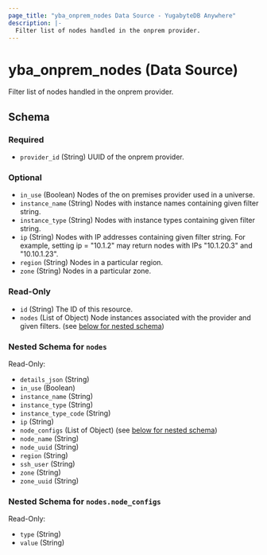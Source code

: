 ```yaml
---
page_title: "yba_onprem_nodes Data Source - YugabyteDB Anywhere"
description: |-
  Filter list of nodes handled in the onprem provider.
---
```


# yba_onprem_nodes (Data Source)

Filter list of nodes handled in the onprem provider.

<!-- schema generated by tfplugindocs -->
## Schema

### Required

- `provider_id` (String) UUID of the onprem provider.

### Optional

- `in_use` (Boolean) Nodes of the on premises provider used in a universe.
- `instance_name` (String) Nodes with instance names containing given filter string.
- `instance_type` (String) Nodes with instance types containing given filter string.
- `ip` (String) Nodes with IP addresses containing given filter string. For example, setting ip = "10.1.2" may return nodes with IPs "10.1.20.3" and "10.10.1.23".
- `region` (String) Nodes in a particular region.
- `zone` (String) Nodes in a particular zone.

### Read-Only

- `id` (String) The ID of this resource.
- `nodes` (List of Object) Node instances associated with the provider and given filters. (see [below for nested schema](#nestedatt--nodes))

<a id="nestedatt--nodes"></a>
### Nested Schema for `nodes`

Read-Only:

- `details_json` (String)
- `in_use` (Boolean)
- `instance_name` (String)
- `instance_type` (String)
- `instance_type_code` (String)
- `ip` (String)
- `node_configs` (List of Object) (see [below for nested schema](#nestedobjatt--nodes--node_configs))
- `node_name` (String)
- `node_uuid` (String)
- `region` (String)
- `ssh_user` (String)
- `zone` (String)
- `zone_uuid` (String)

<a id="nestedobjatt--nodes--node_configs"></a>
### Nested Schema for `nodes.node_configs`

Read-Only:

- `type` (String)
- `value` (String)
